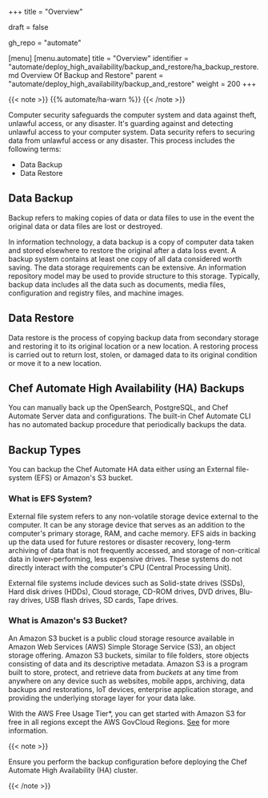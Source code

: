 +++
title = "Overview"

draft = false

gh_repo = "automate"

[menu]
  [menu.automate]
    title = "Overview"
    identifier = "automate/deploy_high_availability/backup_and_restore/ha_backup_restore.md Overview Of Backup and Restore"
    parent = "automate/deploy_high_availability/backup_and_restore"
    weight = 200
+++

{{< note >}}
{{% automate/ha-warn %}}
{{< /note >}}

Computer security safeguards the computer system and data against theft, unlawful access, or any disaster. It's guarding against and detecting unlawful access to your computer system. Data security refers to securing data from unlawful access or any disaster. This process includes the following terms:

- Data Backup
- Data Restore

## Data Backup

Backup refers to making copies of data or data files to use in the event the original data or data files are lost or destroyed.

In information technology, a data backup is a copy of computer data taken and stored elsewhere to restore the original after a data loss event. A backup system contains at least one copy of all data considered worth saving. The data storage requirements can be extensive. An information repository model may be used to provide structure to this storage. Typically, backup data includes all the data such as documents, media files, configuration and registry files, and machine images.

## Data Restore

Data restore is the process of copying backup data from secondary storage and restoring it to its original location or a new location. A restoring process is carried out to return lost, stolen, or damaged data to its original condition or move it to a new location.

## Chef Automate High Availability (HA) Backups

You can manually back up the OpenSearch, PostgreSQL, and Chef Automate Server data and configurations. The built-in Chef Automate CLI has no automated backup procedure that periodically backups the data.

## Backup Types

You can backup the Chef Automate HA data either using an External file-system (EFS) or Amazon's S3 bucket.

### What is EFS System?

External file system refers to any non-volatile storage device external to the computer. It can be any storage device that serves as an addition to the computer's primary storage, RAM, and cache memory. EFS aids in backing up the data used for future restores or disaster recovery, long-term archiving of data that is not frequently accessed, and storage of non-critical data in lower-performing, less expensive drives. These systems do not directly interact with the computer's CPU (Central Processing Unit).

External file systems include devices such as Solid-state drives (SSDs), Hard disk drives (HDDs), Cloud storage, CD-ROM drives, DVD drives, Blu-ray drives, USB flash drives, SD cards, Tape drives.

### What is Amazon's S3 Bucket?

An Amazon S3 bucket is a public cloud storage resource available in Amazon Web Services (AWS) Simple Storage Service (S3), an object storage offering. Amazon S3 buckets, similar to file folders, store objects consisting of data and its descriptive metadata. Amazon S3 is a program built to store, protect, and retrieve data from *buckets* at any time from anywhere on any device such as websites, mobile apps, archiving, data backups and restorations, IoT devices, enterprise application storage, and providing the underlying storage layer for your data lake.

With the AWS Free Usage Tier*, you can get started with Amazon S3 for free in all regions except the AWS GovCloud Regions. [See](https://aws.amazon.com/s3/) for more information.

{{< note >}}

Ensure you perform the backup configuration before deploying the Chef Automate High Availability (HA) cluster.

{{< /note >}}
